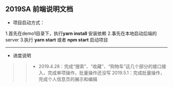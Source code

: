 ## 2019SA 前端说明文档


 *  项目启动方式：
 
 1.首先在demo1目录下，执行**yarn install** 安装依赖
 2.事先在本地启动后端的server
 3.执行 **yarn start** 或者 **npm start** 启动项目


----------
 *  进度说明
 >>* 2019.4.28：完成“搜索”、“收藏”、“购物车”这几个部分的接口接入，完成单项操作，批量操作还没写
 >>2019.5.1：完成批量操作，完成个人信息页的展示和编辑